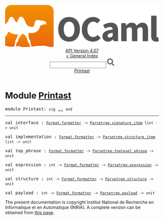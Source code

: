 <!-- ((! set title API !)) ((! set documentation !)) ((! set api !)) ((! set nobreadcrumb !)) -->
<div class="api"><header><nav class="toc brand"><a class="brand" href="https://ocaml.org/"><img src="colour-logo-gray.svg" class="svg" alt="OCaml"></a></nav><nav class="toc"><div class="toc_version"><a href="/docs" id="version-select">API Version 4.07</a></div><a href="index.html">&lt; General Index</a><div class="api_search"><input type="text" name="apisearch" id="api_search" oninput="mySearch(false);" onkeypress="this.oninput();" onclick="this.oninput();" onpaste="this.oninput();">
<img src="search_icon.svg" alt="Search" class="svg" onclick="mySearch(false)"></div>
<div id="search_results"></div><div class="toc_title"><a href="#top">Printast</a></div><ul></ul></nav></header>

<h1>Module <a href="type_Printast.html">Printast</a></h1>

<pre><span id="MODULEPrintast"><span class="keyword">module</span> Printast</span>: <code class="code"><span class="keyword">sig</span></code> <a href="Printast.html">..</a> <code class="code"><span class="keyword">end</span></code></pre><hr width="100%">

<pre><span id="VALinterface"><span class="keyword">val</span> interface</span> : <code class="type"><a href="Format.html#TYPEformatter">Format.formatter</a> -&gt; <a href="Parsetree.html#TYPEsignature_item">Parsetree.signature_item</a> list -&gt; unit</code></pre>
<pre><span id="VALimplementation"><span class="keyword">val</span> implementation</span> : <code class="type"><a href="Format.html#TYPEformatter">Format.formatter</a> -&gt; <a href="Parsetree.html#TYPEstructure_item">Parsetree.structure_item</a> list -&gt; unit</code></pre>
<pre><span id="VALtop_phrase"><span class="keyword">val</span> top_phrase</span> : <code class="type"><a href="Format.html#TYPEformatter">Format.formatter</a> -&gt; <a href="Parsetree.html#TYPEtoplevel_phrase">Parsetree.toplevel_phrase</a> -&gt; unit</code></pre>
<pre><span id="VALexpression"><span class="keyword">val</span> expression</span> : <code class="type">int -&gt; <a href="Format.html#TYPEformatter">Format.formatter</a> -&gt; <a href="Parsetree.html#TYPEexpression">Parsetree.expression</a> -&gt; unit</code></pre>
<pre><span id="VALstructure"><span class="keyword">val</span> structure</span> : <code class="type">int -&gt; <a href="Format.html#TYPEformatter">Format.formatter</a> -&gt; <a href="Parsetree.html#TYPEstructure">Parsetree.structure</a> -&gt; unit</code></pre>
<pre><span id="VALpayload"><span class="keyword">val</span> payload</span> : <code class="type">int -&gt; <a href="Format.html#TYPEformatter">Format.formatter</a> -&gt; <a href="Parsetree.html#TYPEpayload">Parsetree.payload</a> -&gt; unit</code></pre>
<div class="copyright">The present documentation is copyright Institut National de Recherche en Informatique et en Automatique (INRIA). A complete version can be obtained from <a href="http://caml.inria.fr/pub/docs/manual-ocaml/">this page</a>.</div></div>